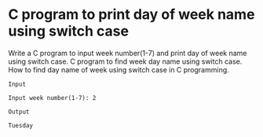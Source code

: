# C program to print day of week name using switch case
Write a C program to input week number(1-7) and print day of week name using switch case. C program to find week day name using switch case. How to find day name of week using switch case in C programming.

```
Input

Input week number(1-7): 2

Output

Tuesday
```
